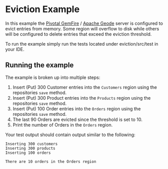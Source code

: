 # Eviction Example

In this example the [Pivotal GemFire](https://pivotal.io/pivotal-gemfire) / [Apache Geode](http://geode.apache.org/) server is configured to evict entries from memory. Some region will overflow to disk while others will be configured to delete entries that exceed the eviction threshold.

To run the example simply run the tests located under eviction/src/test in your IDE.

## Running the example

The example is broken up into multiple steps:
1. Insert (Put) 300 Customer entries into the `Customers` region using the repositories `save` method.
2. Insert (Put) 300 Product entries into the `Products` region using the repositories `save` method.
3. Insert (Put) 100 Order entries into the `Orders` region using the repositories `save` method.
4. The last 90 Orders are evicted since the threshold is set to 10.
5. Print the number of Orders in the `Orders` region.

Your test output should contain output similar to the following:

    Inserting 300 customers
    Inserting 300 products
    Inserting 100 orders

    There are 10 orders in the Orders region